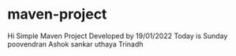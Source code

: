 # maven-project

Hi Simple Maven Project
Developed by 19/01/2022
Today is Sunday
poovendran
Ashok
sankar
uthaya
Trinadh